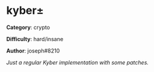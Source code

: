 kyber±
============

**Category**: crypto

**Difficulty**: hard/insane

**Author**: joseph#8210

_Just a regular Kyber implementation with some patches._

